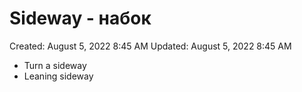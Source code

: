 # Sideway - набок

Created: August 5, 2022 8:45 AM
Updated: August 5, 2022 8:45 AM

- Turn a sideway
- Leaning sideway